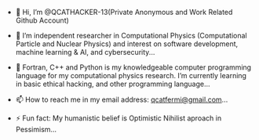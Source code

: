 - 👋 Hi, I’m @QCATHACKER-13(Private Anonymous and Work Related Github Account)

- 👀 I’m independent researcher in Computational Physics (Computational Particle and Nuclear Physics) and interest on software development, machine learning & AI, and cybersecurity...

- 🌱 Fortran, C++ and Python is my knowledgeable computer programming language for my computational physics research. I’m currently learning in basic ethical hacking, and other programming language...

- 📫 How to reach me in my email address: qcatfermi@gmail.com...
- ⚡ Fun fact: My humanistic belief is Optimistic Nihilist aproach in Pessimism...

<!---- 💞️ I’m looking to work and collaborate on a small group of researchers, programmers or software developers, and looking job opportunity in tech company...--->

<!---
QCATHACKER-13/QCATHACKER-13 is a ✨ special ✨ repository because its `README.md` (this file) appears on your GitHub profile.
You can click the Preview link to take a look at your changes.
--->
